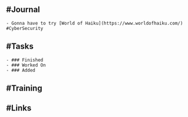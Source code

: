 ## #Journal
	- Gonna have to try [World of Haiku](https://www.worldofhaiku.com/) #CyberSecurity
## #Tasks
	- ### Finished
	- ### Worked On
	- ### Added
## #Training
## #Links